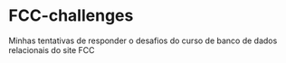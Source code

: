 # FCC-challenges
Minhas tentativas de responder o desafios do curso de banco de dados relacionais do site FCC
